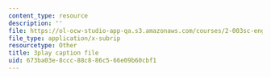 ```yaml
---
content_type: resource
description: ''
file: https://ol-ocw-studio-app-qa.s3.amazonaws.com/courses/2-003sc-engineering-dynamics-fall-2011/673ba03e8ccc88c886c566e09b60cbf1_63sIgMvBuEQ.srt
file_type: application/x-subrip
resourcetype: Other
title: 3play caption file
uid: 673ba03e-8ccc-88c8-86c5-66e09b60cbf1
---
```

